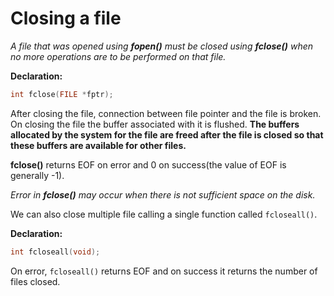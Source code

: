 # Closing a file

_A file that was opened using **fopen()** must be closed using **fclose()** when no more operations are to be performed on that file._

**Declaration:**

```c
int fclose(FILE *fptr);
```

After closing the file, connection between file pointer and the file is broken. On closing the file the buffer associated with it is flushed. **The buffers allocated by the system for the file are freed after the file is closed so that these buffers are available for other files.**


**fclose()** returns EOF on error and 0 on success(the value of EOF is generally -1).

_Error in **fclose()** may occur when there is not sufficient space on the disk._

We can also close multiple file calling a single function called `fcloseall()`.

**Declaration:**

```c
int fcloseall(void);
```

On error, `fcloseall()` returns EOF and on success it returns the number of files closed.
